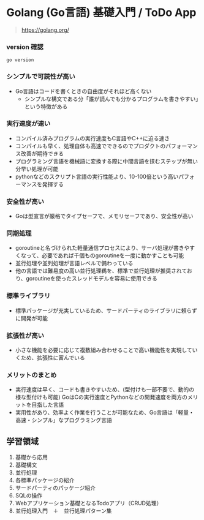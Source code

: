 # Golang (Go言語) 基礎入門 / ToDo App
> https://golang.org/
### version 確認
    go version
### シンプルで可読性が高い
- Go言語はコードを書くときの自由度がそれほど高くない
  - シンプルな構文である分「誰が読んでも分かるプログラムを書きやすい」という特徴がある
### 実行速度が速い
- コンパイル済みプログラムの実行速度もC言語やC++に迫る速さ
- コンパイルも早く、処理自体も高速でできるのでプロダクトのパフォーマンス改善が期待できる
- プログラミング言語を機械語に変換する際に中間言語を挟むステップが無い分早い処理が可能
- pythonなどのスクリプト言語の実行性能より、10-100倍という高いパフォーマンスを発揮する
### 安全性が高い
- Goは型宣言が厳格でタイプセーフで、メモリセーフであり、安全性が高い
### 同期処理
- goroutineと名づけられた軽量通信プロセスにより、サーバ処理が書きやすくなって、必要であれば千個ものgoroutineを一度に動かすことも可能
- 並行処理や並列処理が言語レベルで備わっている
- 他の言語では難易度の高い並行処理鵜を、標準で並行処理が推奨されており、goroutineを使ったスレッドモデルを容易に使用できる
### 標準ライブラリ
- 標準パッケージが充実しているため、サードパーティのライブラリに頼らずに開発が可能
### 拡張性が高い
- 小さな機能を必要に応じて複数組み合わせることで高い機能性を実現していくため、拡張性に富んでいる
### メリットのまとめ
- 実行速度は早く、コードも書きやすいため、(型付けも一部不要で、動的の様な型付けも可能) GoはCの実行速度とPythonなどの開発速度を両方のメリットを目指した言語
- 実用性があり、効率よく作業を行うことが可能なため、Go言語は「軽量・高速・シンプル」なプログラミング言語
## 学習領域
1. 基礎から応用
2. 基礎構文
3. 並行処理
4. 各標準パッケージの紹介
5. サードパーティのパッケージ紹介
6. SQLの操作
7. Webアプリケーション基礎となるTodoアプリ（CRUD処理）
8. 並行処理入門　＋　並行処理パターン集
